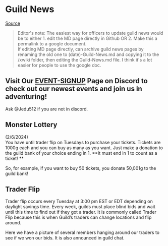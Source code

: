 # Guild News

[Source](https://docs.google.com/document/d/1EAx4SVqxwTYutW0G3l1aXTcSWsLFPjNdxm7Oq2R1C38/edit)

>Editor's note: The easiest way for officers to update guild news would be to either 1. edit the MD page directly in Github OR 2. Make this a permalink to a google document. \
>If editing MD page directly, can archive guild news pages by renaming the old one to (date)-Guild-News.md and copying it to the /xwiki folder, then editing the Guild-News.md file. I think it's a lot easier for people to use the google doc. 

## Visit Our [EVENT-SIGNUP](https://discord.com/channels/585172092119547925/915058499711533137) Page on Discord to check out our newest events and join us in adventuring! 
Ask @Jedu512 if you are not in discord.

## Monster Lottery
(2/6/2024)\
You have until trader flip on Tuesdays to purchase your tickets. Tickets are 1000g each and you can buy as many as you want. Just make a donation to the guild bank of your choice ending in 1. **It must end in 1 to count as a ticket! **

So, for example, if you want to buy 50 tickets, you donate 50,001g to the guild bank!

## Trader Flip
Trader flip occurs every Tuesday at 3:00 pm EST or EDT depending on  daylight savings time.  Every week, guilds must place blind bids and wait until this time to find out if they got a trader.  It is commonly called Trader Flip because this is when Guild’s traders can change locations and flip around.   

Here we have a picture of several members hanging around our traders to see if we won our bids.  It is also announced in guild chat.

